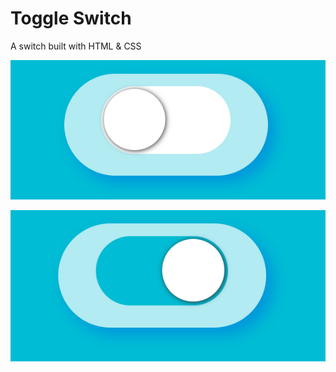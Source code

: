 # Toggle Switch 

A switch built with HTML & CSS

![SwitchOn](Switch.png)

![SwitchOn](SwitchOn.png)
